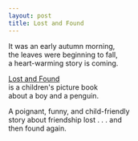 ```yaml
---
layout: post
title: Lost and Found
---
```


It was an early autumn morning,   
the leaves were beginning to fall,   
a heart-warming story is coming.

[Lost and Found](https://oliverjeffers.com/books/lost-and-found)   
is a children's picture book   
about a boy and a penguin.

A poignant, funny, and child-friendly   
story about friendship lost . . . and   
then found again.
